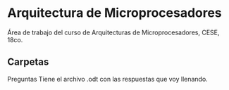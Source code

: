 # Arquitectura de Microprocesadores

Área de trabajo del curso de Arquitecturas de Microprocesadores, CESE, 18co.

## Carpetas

Preguntas
Tiene el archivo .odt con las respuestas que voy llenando.

